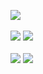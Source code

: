 
![](http://github-profile-summary-cards.vercel.app/api/cards/profile-details?username=diyorbekravshanqulov&theme=cobalt2)
<br></br>
![](http://github-profile-summary-cards.vercel.app/api/cards/repos-per-language?username=diyorbekravshanqulov&theme=cobalt2)
![](http://github-profile-summary-cards.vercel.app/api/cards/most-commit-language?username=diyorbekravshanqulov&theme=cobalt2)
<br></br>
![](http://github-profile-summary-cards.vercel.app/api/cards/stats?username=diyorbekravshanqulov&theme=cobalt2)
![](http://github-profile-summary-cards.vercel.app/api/cards/productive-time?username=diyorbekravshanqulov&theme=cobalt2&utcOffset=8)
